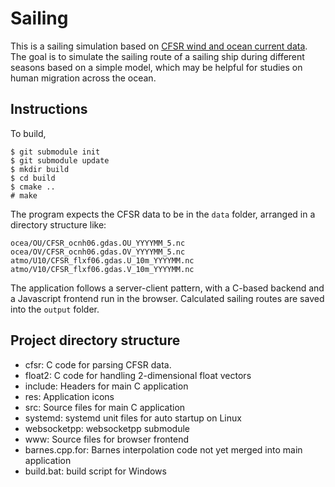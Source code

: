 # Sailing
This is a sailing simulation based on [CFSR wind and ocean current data](https://nomads.ncdc.noaa.gov/data/). The goal is to simulate the sailing route of a sailing ship during different seasons based on a simple model, which may be helpful for studies on human migration across the ocean.

## Instructions

To build,
```console
$ git submodule init
$ git submodule update
$ mkdir build
$ cd build
$ cmake ..
# make
```

The program expects the CFSR data to be in the `data` folder, arranged in a directory structure like:
```
ocea/OU/CFSR_ocnh06.gdas.OU_YYYYMM_5.nc
ocea/OV/CFSR_ocnh06.gdas.OV_YYYYMM_5.nc
atmo/U10/CFSR_flxf06.gdas.U_10m_YYYYMM.nc
atmo/V10/CFSR_flxf06.gdas.V_10m_YYYYMM.nc
```

The application follows a server-client pattern, with a C-based backend and a Javascript frontend run in the browser. Calculated sailing routes are saved into the `output` folder.

## Project directory structure
* cfsr: C code for parsing CFSR data.
* float2: C code for handling 2-dimensional float vectors
* include: Headers for main C application
* res: Application icons
* src: Source files for main C application
* systemd: systemd unit files for auto startup on Linux
* websocketpp: websocketpp submodule
* www: Source files for browser frontend
* barnes.cpp.for: Barnes interpolation code not yet merged into main application
* build.bat: build script for Windows
